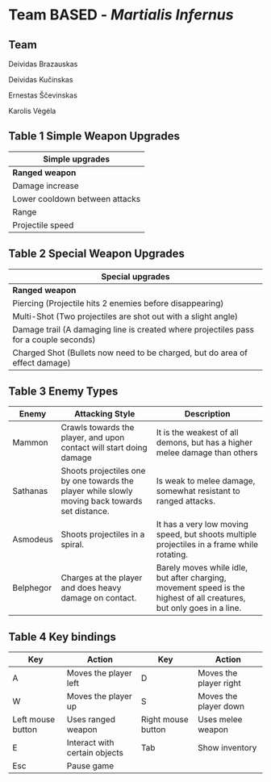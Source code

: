 # Team BASED - _Martialis Infernus_

## Team

Deividas Brazauskas

Deividas Kučinskas

Ernestas Ščevinskas

Karolis Vėgėla

## Table 1 Simple Weapon Upgrades

|**Simple upgrades** |
| - |
|**Ranged weapon** |**Melee weapon** |
|Damage increase |
|Lower cooldown between attacks |
|Range |“Swing” size |
|Projectile speed |“Swing” speed |

## Table 2 Special Weapon Upgrades

|**Special upgrades** |
| - |
|**Ranged weapon** |**Melee weapon** |
|Piercing (Projectile hits 2 enemies before disappearing) |Bloodlust (Attack cooldown is temporarily increased with each kill, but disables the weapon for a while after ending) |
|Multi-Shot (Two projectiles are shot out with a slight angle) |Projectile contact (Allows for swings to hit projectiles and destroy them) |
|Damage trail (A damaging line is created where projectiles pass for a couple seconds) |Projectile deflect (projectile contact is required) (hitting projectiles now deflects them towards enemies instead) |
|Charged Shot (Bullets now need to be charged, but do area of effect damage) |Wind shield (a weak shield is created after a swing which stays around for a few seconds) |

## Table 3 Enemy Types

|**Enemy** |**Attacking Style** |**Description** |
| - | - | - |
|Mammon |Crawls towards the player, and upon contact will start doing damage |It is the weakest of all demons, but has a higher melee damage than others |
|Sathanas |Shoots projectiles one by one towards the player while slowly moving back towards set distance. |Is weak to melee damage,  somewhat resistant to ranged attacks. |
|Asmodeus |Shoots projectiles in a spiral. |It has a very low moving speed, but shoots multiple projectiles in a frame while rotating. |
|Belphegor |Charges at the player and does heavy damage on contact. |Barely moves while idle, but after charging, movement speed is the highest of all creatures, but only goes in a line. |

## Table 4 Key bindings

|**Key** |**Action** |**Key** |**Action** |
| - | - | - | - |
|A |Moves the player left |D |Moves the player right |
|W |Moves the player up |S |Moves the player down |
|Left mouse button |Uses ranged weapon |Right mouse button |Uses melee weapon |
|E |Interact with certain objects |Tab |Show inventory|
| Esc |Pause game |||